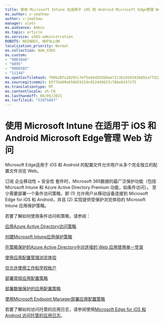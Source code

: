 ```yaml
---
title: 使用 Microsoft Intune 在适用于 iOS 和 Android Microsoft Edge管理 Web 访问
ms.author: v-jmathew
author: v-jmathew
manager: scotv
ms.audience: Admin
ms.topic: article
ms.service: o365-administration
ROBOTS: NOINDEX, NOFOLLOW
localization_priority: Normal
ms.collection: Adm_O365
ms.custom:
- "9003846"
- "6895"
- "9006502"
- "11144"
ms.openlocfilehash: 798b28fa20291c7ef5e94d555b9ae72c3b193d343b892affd22b6a23e780d523
ms.sourcegitcommit: b5f7da89a650d2915dc652449623c78be6247175
ms.translationtype: MT
ms.contentlocale: zh-CN
ms.lasthandoff: 08/05/2021
ms.locfileid: "53975847"
---
```

# <a name="use-microsoft-intune-to-manage-web-access-in-microsoft-edge-for-ios-and-android"></a>使用 Microsoft Intune 在适用于 iOS 和 Android Microsoft Edge管理 Web 访问

Microsoft Edge适用于 iOS 和 Android 的配置文件允许用户从多个完全独立的配置文件浏览 Web。

订阅 企业移动性 + 安全性 套件时，Microsoft 365数据的最广泛保护功能（包括 Microsoft Intune 和 Azure Active Directory Premium 功能，如条件访问）。 至少需要部署一个条件访问策略，即 (1) 允许用户从移动设备连接到 Microsoft Edge for iOS 和 Android，并且 (2) 实现提供受保护浏览体验的 Microsoft Intune 应用保护策略。

若要了解如何使用条件访问和策略，请参阅：

[应用Azure Active Directory访问策略](https://go.microsoft.com/fwlink/?linkid=2132481)

[创建Microsoft Intune应用保护策略](https://go.microsoft.com/fwlink/?linkid=2132651)

[在策略保护的Azure Active Directory中对连接的 Web 应用使用单一登录](https://go.microsoft.com/fwlink/?linkid=2132482)

[使用应用配置管理浏览体验](https://go.microsoft.com/fwlink/?linkid=2132483)

[仅允许使用工作和学校帐户](https://go.microsoft.com/fwlink/?linkid=2132652)

[部署常规应用配置策略](https://go.microsoft.com/fwlink/?linkid=2132653)

[部署数据保护的应用配置策略](https://go.microsoft.com/fwlink/?linkid=2132654)

[使用Microsoft Endpoint Manager部署应用配置策略](https://go.microsoft.com/fwlink/?linkid=2132707)

若要了解如何访问托管的应用日志，请参阅使用[Microsoft Edge for iOS 和 Android 访问托管的应用日志](https://go.microsoft.com/fwlink/?linkid=2132578)。

